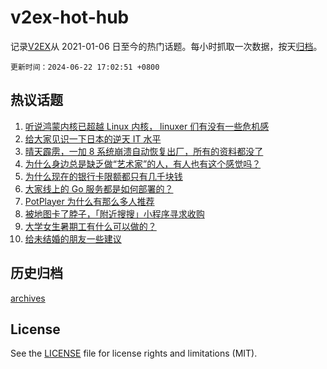 # v2ex-hot-hub

 记录[V2EX](https://www.v2ex.com/)从 2021-01-06 日至今的热门话题。每小时抓取一次数据，按天[归档](archives)。

`更新时间：2024-06-22 17:02:51 +0800`

## 热议话题

1. [听说鸿蒙内核已超越 Linux 内核， linuxer 们有没有一些危机感](https://www.v2ex.com/t/1051655)
1. [给大家见识一下日本的逆天 IT 水平](https://www.v2ex.com/t/1051598)
1. [晴天霹雳，一加 8 系统崩溃自动恢复出厂，所有的资料都没了](https://www.v2ex.com/t/1051604)
1. [为什么身边总是缺乏做“艺术家”的人，有人也有这个感觉吗？](https://www.v2ex.com/t/1051659)
1. [为什么现在的银行卡限额都只有几千块钱](https://www.v2ex.com/t/1051649)
1. [大家线上的 Go 服务都是如何部署的？](https://www.v2ex.com/t/1051562)
1. [PotPlayer 为什么有那么多人推荐](https://www.v2ex.com/t/1051681)
1. [被地图卡了脖子，「附近搜搜」小程序寻求收购](https://www.v2ex.com/t/1051643)
1. [大学女生暑期工有什么可以做的？](https://www.v2ex.com/t/1051653)
1. [给未结婚的朋友一些建议](https://www.v2ex.com/t/1051665)

## 历史归档

[archives](archives)

## License

See the [LICENSE](LICENSE) file for license rights and limitations (MIT).
